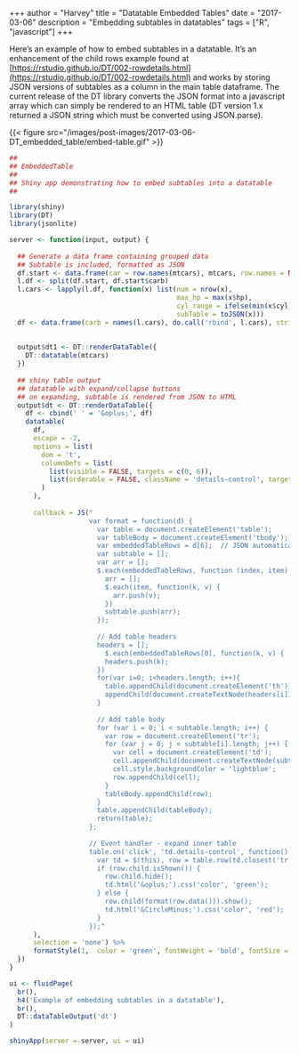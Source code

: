 +++
author = "Harvey"
title = "Datatable Embedded Tables"
date = "2017-03-06"
description = "Embedding subtables in datatables"
tags = ["R", "javascript"]
+++

Here’s an example of how to embed subtables in a datatable.  It’s an enhancement of the child rows example found at 
[https://rstudio.github.io/DT/002-rowdetails.html](https://rstudio.github.io/DT/002-rowdetails.html) and works by storing JSON versions of subtables as a column in the main table dataframe. 
The current release of the DT library converts the JSON format into a javascript array which can simply be rendered to an HTML table 
(DT version 1.x returned a JSON string which must be converted using JSON.parse).

{{< figure src="/images/post-images/2017-03-06-DT_embedded_table/embed-table.gif" >}}

```r
##
## EmbeddedTable
## 
## Shiny app demonstrating how to embed subtables into a datatable
##

library(shiny)
library(DT)
library(jsonlite)

server <- function(input, output) {
  
  ## Generate a data frame containing grouped data
  ## Subtable is included, formatted as JSON
  df.start <- data.frame(car = row.names(mtcars), mtcars, row.names = NULL, stringsAsFactors = FALSE)
  l.df <- split(df.start, df.start$carb)
  l.cars <- lapply(l.df, function(x) list(num = nrow(x),
                                          max_hp = max(x$hp),
                                          cyl_range = ifelse(min(x$cyl) == max(x$cyl), min(x$cyl), paste(range(x$cyl), collapse = '-')),
                                          subTable = toJSON(x)))
  df <- data.frame(carb = names(l.cars), do.call('rbind', l.cars), stringsAsFactors = FALSE)
  
  
  output$dt1 <- DT::renderDataTable({
    DT::datatable(mtcars)
  })
  
  ## shiny table output
  ## datatable with expand/collapse buttons
  ## on expanding, subtable is rendered from JSON to HTML
  output$dt <- DT::renderDataTable({
    df <- cbind(' ' = '&oplus;', df)
    datatable(
      df, 
      escape = -2,
      options = list(
        dom = 't',
        columnDefs = list(
          list(visible = FALSE, targets = c(0, 6)),  
          list(orderable = FALSE, className = 'details-control', targets = 1)
        )
      ),
      
      callback = JS("
                    var format = function(d) {
                      var table = document.createElement('table');
                      var tableBody = document.createElement('tbody');
                      var embeddedTableRows = d[6];  // JSON automatically converted to array
                      var subtable = [];
                      var arr = [];
                      $.each(embeddedTableRows, function (index, item) {
                        arr = [];
                        $.each(item, function(k, v) {
                          arr.push(v);
                        })
                        subtable.push(arr);
                      });
                      
                      // Add table headers
                      headers = [];
                        $.each(embeddedTableRows[0], function(k, v) {
                        headers.push(k);
                      })
                      for(var i=0; i<headers.length; i++){
                        table.appendChild(document.createElement('th')).
                        appendChild(document.createTextNode(headers[i]));
                      }
                      
                      // Add table body
                      for (var i = 0; i < subtable.length; i++) {
                        var row = document.createElement('tr');
                        for (var j = 0; j < subtable[i].length; j++) {
                          var cell = document.createElement('td');
                          cell.appendChild(document.createTextNode(subtable[i][j]));
                          cell.style.backgroundColor = 'lightblue';
                          row.appendChild(cell);
                        }
                        tableBody.appendChild(row);
                      }
                      table.appendChild(tableBody);
                      return(table);
                    };
                    
                    // Event handler - expand inner table
                    table.on('click', 'td.details-control', function() {
                      var td = $(this), row = table.row(td.closest('tr'));
                      if (row.child.isShown()) {
                        row.child.hide();
                        td.html('&oplus;').css('color', 'green');
                      } else {
                        row.child(format(row.data())).show();
                        td.html('&CircleMinus;').css('color', 'red');
                      }
                    });"
      ),
      selection = 'none') %>% 
      formatStyle(1,  color = 'green', fontWeight = 'bold', fontSize = '150%', cursor = 'pointer')
  })
}

ui <- fluidPage(
  br(),
  h4('Example of embedding subtables in a datatable'),
  br(),
  DT::dataTableOutput('dt')
)

shinyApp(server = server, ui = ui)
```